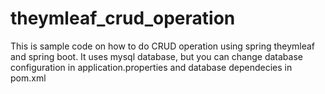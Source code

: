 # theymleaf_crud_operation
This is sample code on how to do CRUD operation using spring theymleaf and spring boot.
It uses mysql database, but you can change database configuration in application.properties and database dependecies in pom.xml

